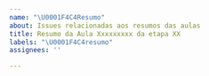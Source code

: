 ```yaml
---
name: "\U0001F4C4Resumo"
about: Issues relacionadas aos resumos das aulas
title: Resumo da Aula Xxxxxxxxx da etapa XX
labels: "\U0001F4C4resumo"
assignees: ''

---
```


<!--
Antes de publicar a issue, lembre-se de clicar na aba "Preview", para visualizar se a formatação está correta =)
-->

<!-- Escreva/insira as imagens após essa linha -->
